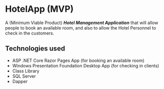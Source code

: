 # HotelApp (MVP)

A (Minimum Viable Product) ***Hotel Management Application*** that will allow people to
book an available room, and also to allow the Hotel Personnel to check in the customers.

## Technologies used

+ ASP .NET Core Razor Pages App (for booking an available room)
+ Windows Presentation Foundation Desktop App (for checking in clients)
+ Class Library
+ SQL Server
+ Dapper
